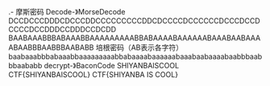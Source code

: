 .-	摩斯密码
Decode-》MorseDecode
DCCDCCCDDDCDCCCDDCCCCCCCCCDDCDCCCCDCCCCCCDCCCDCCDCCCCDCCDDDCCDDDCCDCDD
BAABAAABBBABAAABBAAAAAAAAABBABAAAABAAAAAABAAABAABAAAABAABBBAABBBAABABB
培根密码（AB表示各字符）
baabaaabbbabaaabbaaaaaaaaabbabaaaabaaaaaabaaabaabaaaabaabbbaabbbaababb
decrypt-》BaconCode
SHIYANBAISCOOL
CTF{SHIYANBAISCOOL}
CTF{SHIYANBA IS COOL}

